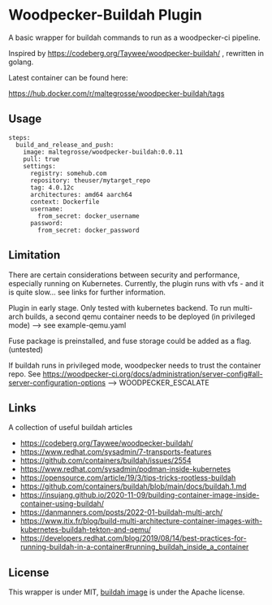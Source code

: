 # Woodpecker-Buildah Plugin
A basic wrapper for buildah commands to run as a woodpecker-ci pipeline.

Inspired by https://codeberg.org/Taywee/woodpecker-buildah/ , rewritten in golang.

Latest container can be found here:

https://hub.docker.com/r/maltegrosse/woodpecker-buildah/tags


## Usage
```
steps:
  build_and_release_and_push:
    image: maltegrosse/woodpecker-buildah:0.0.11
    pull: true
    settings:
      registry: somehub.com
      repository: theuser/mytarget_repo
      tag: 4.0.12c
      architectures: amd64 aarch64
      context: Dockerfile
      username:
        from_secret: docker_username
      password:
        from_secret: docker_password
```
## Limitation
There are certain considerations between security and performance, especially running on Kubernetes. Currently, the plugin runs with vfs - and it is quite slow... see links for further information.

Plugin in early stage. Only tested with kubernetes backend. To run multi-arch builds, a second qemu container needs to be deployed (in privileged mode) --> see example-qemu.yaml

Fuse package is preinstalled, and fuse storage could be added as a flag. (untested)

If buildah runs in privileged mode, woodpecker needs to trust the container repo. See https://woodpecker-ci.org/docs/administration/server-config#all-server-configuration-options --> WOODPECKER_ESCALATE

## Links
A collection of useful buildah articles
- https://codeberg.org/Taywee/woodpecker-buildah/
- https://www.redhat.com/sysadmin/7-transports-features
- https://github.com/containers/buildah/issues/2554
- https://www.redhat.com/sysadmin/podman-inside-kubernetes
- https://opensource.com/article/19/3/tips-tricks-rootless-buildah
- https://github.com/containers/buildah/blob/main/docs/buildah.1.md
- https://insujang.github.io/2020-11-09/building-container-image-inside-container-using-buildah/
- https://danmanners.com/posts/2022-01-buildah-multi-arch/
- https://www.itix.fr/blog/build-multi-architecture-container-images-with-kubernetes-buildah-tekton-and-qemu/
- https://developers.redhat.com/blog/2019/08/14/best-practices-for-running-buildah-in-a-container#running_buildah_inside_a_container


## License

This wrapper is under MIT, [buildah image](https://github.com/containers/buildah/blob/04c61a7b7277e44ea69ea93ebbded92fdecac036/contrib/buildahimage/Containerfile) is under the Apache license.